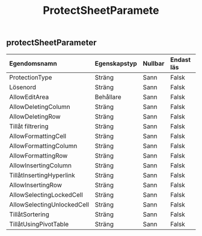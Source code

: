 ﻿---
title: ProtectSheetParamete
second_title: Aspose.Cells Cloud Documen
type: docs
url: /sv/specification/model/protectsheetparameter/
description: "Aspose.Cells Molnmodellspecifikation: ProtectSheetParameter. Hantera enkelt Excel och andra kalkylarksdokument med funktioner som att öppna, generera, redigera, dela, slå samman, jämföra och konvertera"
kwords: Excel, Office, Kalkylblad, Cloud REST API, ProtectSheetParameter
weight: 50
---
## **protectSheetParameter**

 

| Egendomsnamn| Egenskapstyp| Nullbar| Endast läs| Standardvärde| Beskrivning|
|:- |:- |:- |:- |:- |:- |
| ProtectionType| Sträng| Sann| Falsk|||
| Lösenord| Sträng| Sann| Falsk|||
| AllowEditArea| Behållare| Sann| Falsk|||
| AllowDeletingColumn| Sträng| Sann| Falsk|||
| AllowDeletingRow| Sträng| Sann| Falsk|||
| Tillåt filtrering| Sträng| Sann| Falsk|||
| AllowFormattingCell| Sträng| Sann| Falsk|||
| AllowFormattingColumn| Sträng| Sann| Falsk|||
| AllowFormattingRow| Sträng| Sann| Falsk|||
| AllowInsertingColumn| Sträng| Sann| Falsk|||
| TillåtInsertingHyperlink| Sträng| Sann| Falsk|||
| AllowInsertingRow| Sträng| Sann| Falsk|||
| AllowSelectingLockedCell| Sträng| Sann| Falsk|||
| AllowSelectingUnlockedCell| Sträng| Sann| Falsk|||
| TillåtSortering| Sträng| Sann| Falsk|||
| TillåtUsingPivotTable| Sträng| Sann| Falsk|||

